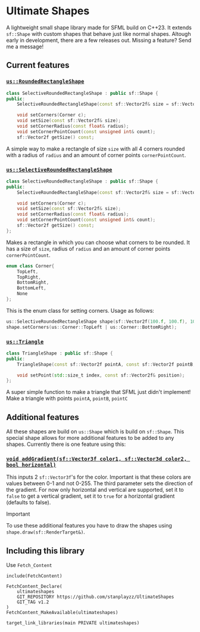 # Ultimate Shapes #
A lightweight small shape library made for SFML build on C++23. It extends `sf::Shape` with custom shapes that behave just like normal shapes. 
Altough early in development, there are a few releases out.
Missing a feature? Send me a message!

## Current features ##
### <ins>`us::RoundedRectangleShape`</ins> ###
```cpp
class SelectiveRoundedRectangleShape : public sf::Shape {
public:
	SelectiveRoundedRectangleShape(const sf::Vector2f& size = sf::Vector2f(0.f, 0.f), float radius = 0, unsigned int cornerPointCount = 8);

	void setCorners(Corner c);
	void setSize(const sf::Vector2f& size);
	void setCornerRadius(const float& radius);
	void setCornerPointCount(const unsigned int& count);
	sf::Vector2f getSize() const;
```
A simple way to make a rectangle of size `size` with all 4 corners rounded with a radius of `radius` and an amount of corner points `cornerPointCount`.



### <ins>`us::SelectiveRoundedRectangleShape`</ins> ###
```cpp
class SelectiveRoundedRectangleShape : public sf::Shape {
public:
	SelectiveRoundedRectangleShape(const sf::Vector2f& size = sf::Vector2f(0.f, 0.f), float radius = 0, unsigned int cornerPointCount = 8);

	void setCorners(Corner c);
	void setSize(const sf::Vector2f& size);
	void setCornerRadius(const float& radius);
	void setCornerPointCount(const unsigned int& count);
	sf::Vector2f getSize() const;
};
```
Makes a rectangle in which you can choose what corners to be rounded. It has a size of `size`, radius of `radius` and an amount of corner points `cornerPointCount`.

```cpp
enum class Corner{
	TopLeft,
	TopRight,
	BottomRight,
	BottomLeft,
	None
};
```
This is the enum class for setting corners. Usage as follows:
```cpp
us::SelectiveRoundedRectangleShape shape(sf::Vector2f(100.f, 100.f), 10.f, 5);
shape.setCorners(us::Corner::TopLeft | us::Corner::BottomRight);
```


### <ins>`us::Triangle`</ins> ###
```cpp
class TriangleShape : public sf::Shape {
public:
	TriangleShape(const sf::Vector2f pointA, const sf::Vector2f pointB, const sf::Vector2f pointC);

	void setPoint(std::size_t index, const sf::Vector2f& position);
};
```
A super simple function to make a triangle that SFML just didn't implement!
Make a triangle with points `pointA`, `pointB`, `pointC`

## Additional features ##
All these shapes are build on `us::Shape` which is build on `sf::Shape`.
This special shape allows for more additional features to be added to any shapes.
Currently there is one feature using this:
### <ins>`void addGradient(sf::Vector3f color1, sf::Vector3d color2, bool horizontal)`</ins> ###
This inputs 2 `sf::Vector3f`'s for the color. Important is that these colors are values between 0-1 and not 0-255.
The third parameter sets the direction of the gradient. For now only horizontal and vertical are supported, set it to `false` to get a vertical gradient, set it to `true` for a horizontal gradient (defaults to false).

> [!IMPORTANT]
> To use these additional features you have to draw the shapes using `shape.draw(sf::RenderTarget&)`.


## Including this library ##
Use `Fetch_Content`
```
include(FetchContent)

FetchContent_Declare(
    ultimateshapes
    GIT_REPOSITORY https://github.com/stanplayzz/UltimateShapes
    GIT_TAG v1.2
)
FetchContent_MakeAvailable(ultimateshapes)

target_link_libraries(main PRIVATE ultimateshapes)
```
